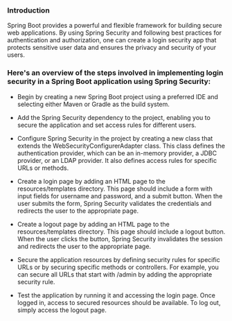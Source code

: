 
### Introduction
Spring Boot provides a powerful and flexible framework for building secure web applications. By using Spring Security and following best practices for authentication and authorization, one can create a login security app that protects sensitive user data and ensures the privacy and security of your users.
### Here's an overview of the steps involved in implementing login security in a Spring Boot application using Spring Security:

- Begin by creating a new Spring Boot project using a preferred IDE and selecting either Maven or Gradle as the build system.

- Add the Spring Security dependency to the project, enabling you to secure the application and set access rules for different users.

- Configure Spring Security in the project by creating a new class that extends the WebSecurityConfigurerAdapter class. This class defines the authentication provider,   which can be an in-memory provider, a JDBC provider, or an LDAP provider. It also defines access rules for specific URLs or methods.

- Create a login page by adding an HTML page to the resources/templates directory. This page should include a form with input fields for username and password, and a submit button. When the user submits the form, Spring Security validates the credentials and redirects the user to the appropriate page.

- Create a logout page by adding an HTML page to the resources/templates directory. This page should include a logout button. When the user clicks the button, Spring Security invalidates the session and redirects the user to the appropriate page.

- Secure the application resources by defining security rules for specific URLs or by securing specific methods or controllers. For example, you can secure all URLs that start with /admin by adding the appropriate security rule.

- Test the application by running it and accessing the login page. Once logged in, access to secured resources should be available. To log out, simply access the logout page.
